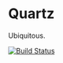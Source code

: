 Quartz
======
Ubiquitous.

[![Build Status](https://travis-ci.org/brantwynn/quartz.svg?branch=8.x)](https://travis-ci.org/brantwynn/quartz)

